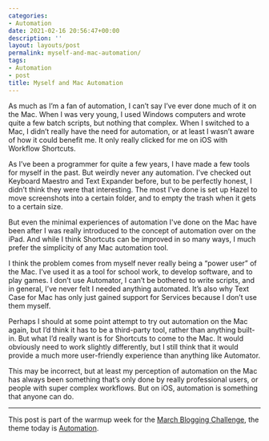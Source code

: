 ```yaml
---
categories:
- Automation
date: 2021-02-16 20:56:47+00:00
description: ''
layout: layouts/post
permalink: myself-and-mac-automation/
tags:
- Automation
- post
title: Myself and Mac Automation
---
```


As much as I’m a fan of automation, I can’t say I’ve ever done much of it on the Mac. When I was very young, I used Windows computers and wrote quite a few batch scripts, but nothing that complex. When I switched to a Mac, I didn’t really have the need for automation, or at least I wasn’t aware of how it could benefit me. It only really clicked for me on iOS with Workflow Shortcuts.

As I’ve been a programmer for quite a few years, I have made a few tools for myself in the past. But weirdly never any automation. I’ve checked out Keyboard Maestro and Text Expander before, but to be perfectly honest, I didn’t think they were that interesting. The most I’ve done is set up Hazel to move screenshots into a certain folder, and to empty the trash when it gets to a certain size.

But even the minimal experiences of automation I've done on the Mac have been after I was really introduced to the concept of automation over on the iPad. And while I think Shortcuts can be improved in so many ways, I much prefer the simplicity of any Mac automation tool.

I think the problem comes from myself never really being a “power user” of the Mac. I’ve used it as a tool for school work, to develop software, and to play games. I don’t use Automator, I can’t be bothered to write scripts, and in general, I’ve never felt I needed anything automated. It’s also why Text Case for Mac has only just gained support for Services because I don’t use them myself.

Perhaps I should at some point attempt to try out automation on the Mac again, but I’d think it has to be a third-party tool, rather than anything built-in. But what I’d really want is for Shortcuts to come to the Mac. It would obviously need to work slightly differently, but I still think that it would provide a much more user-friendly experience than anything like Automator.

This may be incorrect, but at least my perception of automation on the Mac has always been something that’s only done by really professional users, or people with super complex workflows. But on iOS, automation is something that anyone can do.

---

This post is part of the warmup week for the [March Blogging Challenge](https://chrishannah.me/march-blogging-challenge/), the theme today is [Automation](https://dailybloggingchallenge.com/02/16/february-16-2021-automate/).